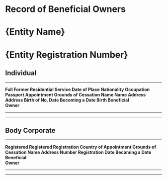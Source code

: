 # Record of Beneficial Owners

# {Entity Name}

# {Entity Registration Number}

## Individual

  -----------------------------------------------------------------------------------------------------------------------------------------------------------------
  **Full      **Former   **Residential   **Service   **Date of **Place   **Nationality**   **Occupation**   **Passport   **Appointment   **Grounds of **Cessation
  Name**      Name**     Address**       Address**   Birth**   of                                           No.**        Date**          Becoming a   Date**
                                                               Birth**                                                                   Beneficial   
                                                                                                                                         Owner**      
  ----------- ---------- --------------- ----------- --------- --------- ----------------- ---------------- ------------ --------------- ------------ -------------
                                                                                                                                                      

                                                                                                                                                      

                                                                                                                                                      

                                                                                                                                                      

                                                                                                                                                      

                                                                                                                                                      

                                                                                                                                                      
  -----------------------------------------------------------------------------------------------------------------------------------------------------------------

## Body Corporate

  -----------------------------------------------------------------------------------------------------------
  **Registered    **Registered   **Registration   **Country of     **Appointment   **Grounds of **Cessation
  Name**          Address**      Number**         Registration**   Date**          Becoming a   Date**
                                                                                   Beneficial   
                                                                                   Owner**      
  --------------- -------------- ---------------- ---------------- --------------- ------------ -------------
                                                                                                

                                                                                                

                                                                                                

                                                                                                

                                                                                                

                                                                                                

                                                                                                
  -----------------------------------------------------------------------------------------------------------
